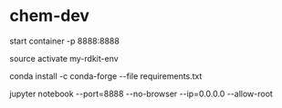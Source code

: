 # chem-dev

start container -p 8888:8888

source activate my-rdkit-env

conda install -c conda-forge --file requirements.txt

jupyter notebook --port=8888 --no-browser --ip=0.0.0.0 --allow-root
